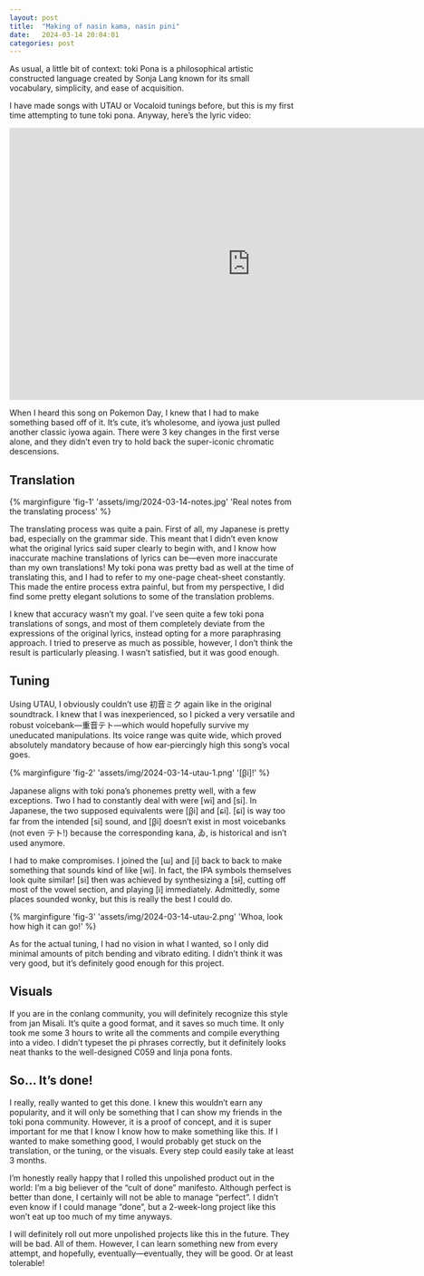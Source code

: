 ```yaml
---
layout: post
title:  "Making of nasin kama, nasin pini"
date:   2024-03-14 20:04:01
categories: post
---
```


As usual, a little bit of context: toki Pona is a philosophical artistic constructed language created by Sonja Lang known for its small vocabulary, simplicity, and ease of acquisition.

I have made songs with UTAU or Vocaloid tunings before, but this is my first time attempting to tune toki pona. Anyway, here’s the lyric video:

<iframe height="480" width="850" src="https://www.youtube.com/embed/i6kaPpLUol0" title="Nasin kama, nasin pini ft. 重音テト" frameborder="0" allow="accelerometer; autoplay; clipboard-write; encrypted-media; gyroscope; picture-in-picture; web-share" allowfullscreen></iframe>

When I heard this song on Pokemon Day, I knew that I had to make something based off of it. It’s cute, it’s wholesome, and iyowa just pulled another classic iyowa again. There were 3 key changes in the first verse alone, and they didn’t even try to hold back the super-iconic chromatic descensions.

## Translation

{% marginfigure 'fig-1' 'assets/img/2024-03-14-notes.jpg' 'Real notes from the translating process' %}

The translating process was quite a pain. First of all, my Japanese is pretty bad, especially on the grammar side. This meant that I didn’t even know what the original lyrics said super clearly to begin with, and I know how inaccurate machine translations of lyrics can be—even more inaccurate than my own translations! My toki pona was pretty bad as well at the time of translating this, and I had to refer to my one-page cheat-sheet constantly. This made the entire process extra painful, but from my perspective, I did find some pretty elegant solutions to some of the translation problems.

I knew that accuracy wasn’t my goal. I’ve seen quite a few toki pona translations of songs, and most of them completely deviate from the expressions of the original lyrics, instead opting for a more paraphrasing approach. I tried to preserve as much as possible, however, I don’t think the result is particularly pleasing. I wasn’t satisfied, but it was good enough.

## Tuning

Using UTAU, I obviously couldn’t use 初音ミク again like in the original soundtrack. I knew that I was inexperienced, so I picked a very versatile and robust voicebank—重音テト—which would hopefully survive my uneducated manipulations. Its voice range was quite wide, which proved absolutely mandatory because of how ear-piercingly high this song’s vocal goes.

{% marginfigure 'fig-2' 'assets/img/2024-03-14-utau-1.png' '[β̞i]!' %}

Japanese aligns with toki pona’s phonemes pretty well, with a few exceptions. Two I had to constantly deal with were [wi] and [si]. In Japanese, the two supposed equivalents were [β̞i] and [ɕi]. [ɕi] is way too far from the intended [si] sound, and [β̞i] doesn’t exist in most voicebanks (not even テト!) because the corresponding kana, ゐ, is historical and isn’t used anymore.

I had to make compromises. I joined the [ɯ] and [i] back to back to make something that sounds kind of like [wi]. In fact, the IPA symbols themselves look quite similar! [si] then was achieved by synthesizing a [sɨ], cutting off most of the vowel section, and playing [i] immediately. Admittedly, some places sounded wonky, but this is really the best I could do.

{% marginfigure 'fig-3' 'assets/img/2024-03-14-utau-2.png' 'Whoa, look how high it can go!' %}

As for the actual tuning, I had no vision in what I wanted, so I only did minimal amounts of pitch bending and vibrato editing. I didn’t think it was very good, but it’s definitely good enough for this project.

## Visuals

If you are in the conlang community, you will definitely recognize this style from jan Misali. It’s quite a good format, and it saves so much time. It only took me some 3 hours to write all the comments and compile everything into a video. I didn’t typeset the pi phrases correctly, but it definitely looks neat thanks to the well-designed C059 and linja pona fonts.

## So… It’s done!

I really, really wanted to get this done. I knew this wouldn’t earn any popularity, and it will only be something that I can show my friends in the toki pona community. However, it is a proof of concept, and it is super important for me that I know I know how to make something like this. If I wanted to make something good, I would probably get stuck on the translation, or the tuning, or the visuals. Every step could easily take at least 3 months.

I’m honestly really happy that I rolled this unpolished product out in the world: I’m a big believer of the “cult of done” manifesto. Although perfect is better than done, I certainly will not be able to manage “perfect”. I didn’t even know if I could manage “done”, but a 2-week-long project like this won’t eat up too much of my time anyways.

I will definitely roll out more unpolished projects like this in the future. They will be bad. All of them. However, I can learn something new from every attempt, and hopefully, eventually—eventually, they will be good. Or at least tolerable!